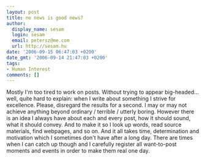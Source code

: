 ```yaml
---
layout: post
title: no news is good news?
author:
  display_name: sesam
  login: sesam
  email: petersz@me.com
  url: http://sesam.hu
date: '2006-09-15 06:47:03 +0200'
date_gmt: '2006-09-14 21:47:03 +0200'
tags:
- Human Interest
comments: []
---
```


Mostly I'm too tired to work on posts. Without trying to appear big-headed... well, quite hard to explain: when I write about something I strive for excellence. Please, disregard the results for a second. I may or may not achieve anything beyond ordinary / terrible / utterly boring. However there is an idea I always have about each and every post, how it should sound, what it should convey. And to make it so I look up words, read source materials, find webpages, and so on. And it all takes time, determination and motivation which I sometimes don't have after a long day. There are times when I can catch up though and I carefully register all want-to-post moments and events in order to make them real one day.
